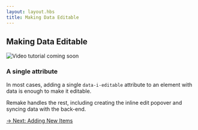 ```yaml
---
layout: layout.hbs
title: Making Data Editable
---
```


## Making Data Editable

<img src="/static/images/video-coming-soon.png" alt="Video tutorial coming soon">

### A single attribute

In most cases, adding a single `data-i-editable` attribute to an element with data is enough to make it editable.

Remake handles the rest, including creating the inline edit popover and syncing data with the back-end.

<div class="spacer--8"></div>

<a class="slanted-link" href="/adding-new-items/"><span>&rarr; Next: Adding New Items</span></a>

